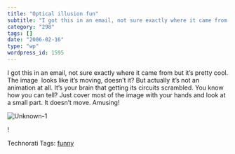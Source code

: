 ```yaml
---
title: "Optical illusion fun"
subtitle: "I got this in an email, not sure exactly where it came from but it’s pretty cool. The image looks l..."
category: "298"
tags: []
date: "2006-02-16"
type: "wp"
wordpress_id: 1595
---
```

I got this in an email, not sure exactly where it came from but it’s pretty cool. The image  looks like it’s moving, doesn’t it? But actually it’s not an animation at all. It’s your brain that getting its circuits scrambled. You know how you can tell? Just cover most of the image with your hands and look at a small part. It doesn’t move. Amusing!

![Unknown-1](https://i0.wp.com/s3.media.squarespace.com/production/1075723/12829350/weblogs/unknown-1.gif?resize=584%2C415)

!

Technorati Tags: [funny](http://www.technorati.com/tag/funny)